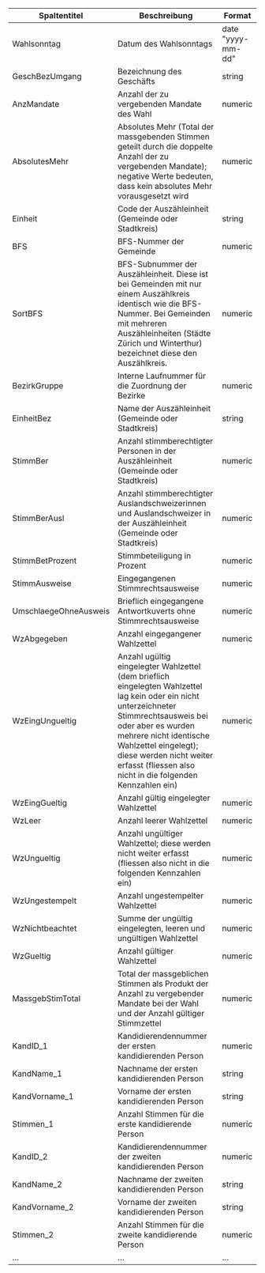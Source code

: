 | Spaltentitel          | Beschreibung                                                                                                                                                                                                                                                                                           | Format            |
| --------------------- | ------------------------------------------------------------------------------------------------------------------------------------------------------------------------------------------------------------------------------------------------------------------------------------------------------ | ----------------- |
| Wahlsonntag           | Datum des Wahlsonntags                                                                                                                                                                                                                                                                                 | date "yyyy-mm-dd" |
| GeschBezUmgang        | Bezeichnung des Geschäfts                                                                                                                                                                                                                                                                              | string            |
| AnzMandate            | Anzahl der zu vergebenden Mandate des Wahl                                                                                                                                                                                                                                                             | numeric           |
| AbsolutesMehr         | Absolutes Mehr (Total der massgebenden Stimmen geteilt durch die doppelte Anzahl der zu vergebenden Mandate); negative Werte bedeuten, dass kein absolutes Mehr vorausgesetzt wird                                                                                                                     | numeric           |
| Einheit               | Code der Auszähleinheit (Gemeinde oder Stadtkreis)                                                                                                                                                                                                                                                     | string            |
| BFS                   | BFS-Nummer der Gemeinde                                                                                                                                                                                                                                                                                | numeric           |
| SortBFS               | BFS-Subnummer der Auszähleinheit. Diese ist bei Gemeinden mit nur einem Auszählkreis identisch wie die BFS-Nummer. Bei Gemeinden mit mehreren Auszähleinheiten (Städte Zürich und Winterthur) bezeichnet diese den Auszählkreis.                                                                       | numeric           |
| BezirkGruppe          | Interne Laufnummer für die Zuordnung der Bezirke                                                                                                                                                                                                                                                       | numeric           |
| EinheitBez            | Name der Auszähleinheit (Gemeinde oder Stadtkreis)                                                                                                                                                                                                                                                     | string            |
| StimmBer              | Anzahl stimmberechtigter Personen in der Auszähleinheit (Gemeinde oder Stadtkreis)                                                                                                                                                                                                                     | numeric           |
| StimmBerAusl          | Anzahl stimmberechtigter Auslandschweizerinnen und Auslandschweizer in der Auszähleinheit (Gemeinde oder Stadtkreis)                                                                                                                                                                                   | numeric           |
| StimmBetProzent       | Stimmbeteiligung in Prozent                                                                                                                                                                                                                                                                            | numeric           |
| StimmAusweise         | Eingegangenen Stimmrechtsausweise                                                                                                                                                                                                                                                                      | numeric           |
| UmschlaegeOhneAusweis | Brieflich eingegangene Antwortkuverts ohne Stimmrechtsausweise                                                                                                                                                                                                                                         | numeric           |
| WzAbgegeben           | Anzahl eingegangener Wahlzettel                                                                                                                                                                                                                                                                        | numeric           |
| WzEingUngueltig       | Anzahl ugültig eingelegter Wahlzettel (dem brieflich eingelegten Wahlzettel lag kein oder ein nicht unterzeichneter Stimmrechtsausweis bei oder aber es wurden mehrere nicht identische Wahlzettel eingelegt); diese werden nicht weiter erfasst (fliessen also nicht in die folgenden Kennzahlen ein) | numeric           |
| WzEingGueltig         | Anzahl gültig eingelegter Wahlzettel                                                                                                                                                                                                                                                                   | numeric           |
| WzLeer                | Anzahl leerer Wahlzettel                                                                                                                                                                                                                                                                               | numeric           |
| WzUngueltig           | Anzahl ungültiger Wahlzettel; diese werden nicht weiter erfasst (fliessen also nicht in die folgenden Kennzahlen ein)                                                                                                                                                                                  | numeric           |
| WzUngestempelt        | Anzahl ungestempelter Wahlzettel                                                                                                                                                                                                                                                                       | numeric           |
| WzNichtbeachtet       | Summe der ungültig eingelegten, leeren und ungültigen Wahlzettel                                                                                                                                                                                                                                       | numeric           |
| WzGueltig             | Anzahl gültiger Wahlzettel                                                                                                                                                                                                                                                                             | numeric           |
| MassgebStimTotal      | Total der massgeblichen Stimmen als Produkt der Anzahl zu vergebender Mandate bei der Wahl und der Anzahl gültiger Stimmzettel                                                                                                                                                                         | numeric           |
| KandID_1              | Kandidierendennummer der ersten kandidierenden Person                                                                                                                                                                                                                                                  | numeric           |
| KandName_1            | Nachname der ersten kandidierenden Person                                                                                                                                                                                                                                                              | string            |
| KandVorname_1         | Vorname der ersten kandidierenden Person                                                                                                                                                                                                                                                               | string            |
| Stimmen_1             | Anzahl Stimmen für die erste kandidierende Person                                                                                                                                                                                                                                                      | numeric           |
| KandID_2              | Kandidierendennummer der zweiten kandidierenden Person                                                                                                                                                                                                                                                 | numeric           |
| KandName_2            | Nachname der zweiten kandidierenden Person                                                                                                                                                                                                                                                             | string            |
| KandVorname_2         | Vorname der zweiten kandidierenden Person                                                                                                                                                                                                                                                              | string            |
| Stimmen_2             | Anzahl Stimmen für die zweite kandidierende Person                                                                                                                                                                                                                                                     | numeric           |
| …                     | …                                                                                                                                                                                                                                                                                                      | …                 |
